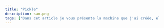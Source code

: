 ```yaml
---
title: "Pickle"
description: sam.png
tags: ["Dans cet article je vous présente la machine que j'ai créée, elle est relativement simple et une bonne lecture du code Python vous aidera à son fonctionnement."]
---
```

